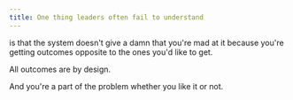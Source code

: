 ```yaml
---
title: One thing leaders often fail to understand
---
```


is that the system doesn't give a damn that you're mad at it because you're getting outcomes opposite to the ones you'd like to get.

All outcomes are by design.

And you're a part of the problem whether you like it or not.
